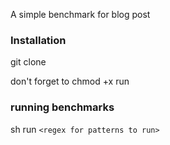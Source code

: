 A simple benchmark for blog post

### Installation
git clone

don't forget to chmod +x run

### running benchmarks
sh run `<regex for patterns to run>`
